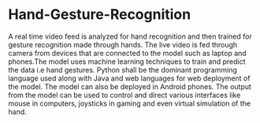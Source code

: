 # Hand-Gesture-Recognition

A real time video feed is analyzed for hand recognition and then trained for gesture recognition made through hands. The live video is fed through camera from devices that are connected to the model such as laptop and phones.The model uses machine learning techniques to train and predict the data i.e hand gestures. Python shall be the dominant programming language used along with Java and web languages for web deployment of the model. The model can also be deployed in Android phones. The output from the model can be used to control and direct various interfaces like mouse in computers, joysticks in gaming and even virtual simulation of the hand.
